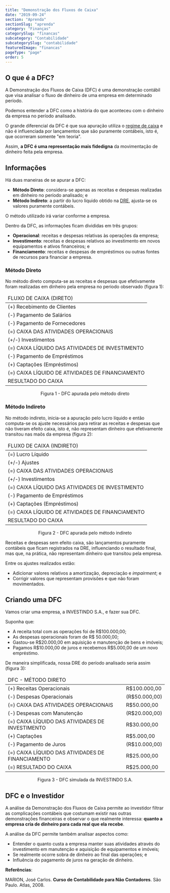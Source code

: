 ```yaml
---
title: "Demonstração dos Fluxos de Caixa"
date: "2019-09-24"
section: "Aprenda"
sectionSlug: "aprenda"
category: "Finanças"
categorySlug: "financas"
subcategory: "Contabilidade"
subcategorySlug: "contabilidade"
featuredImage: "financas"
pageType: "page"
order: 5
---
```


## O que é a DFC?

A Demonstração dos Fluxos de Caixa (DFC) é uma demonstração contábil que visa analisar o fluxo de dinheiro de uma empresa em determinado período.

Podemos entender a DFC como a história do que aconteceu com o dinheiro da empresa no período analisado.

O grande diferencial da DFC é que sua apuração utiliza o [regime de caixa](/financas/contabilidade/regimes-contabeis) e não é influenciada por lançamentos que são puramente contábeis, isto é, que ocorreram somente "em teoria".

Assim, **a DFC é uma representação mais fidedigna** da movimentação de dinheiro feita pela empresa.

## Informações

Há duas maneiras de se apurar a DFC:

- **Método Direto**: considera-se apenas as receitas e despesas realizadas em dinheiro no período analisado; e
- **Método Indireto**: a partir do lucro líquido obtido na [DRE](financas/contabilidade/dre), ajusta-se os valores puramente contábeis.

O método utilizado irá variar conforme a empresa.

Dentro da DFC, as informações ficam divididas em três grupos:

- **Operacional**: receitas e despesas relativas às operações da empresa;
- **Investimento**: receitas e despesas relativos ao investimento em novos equipamentos e ativos financeiros; e
- **Financiamento**: receitas e despesas de empréstimos ou outras fontes de recursos para financiar a empresa.

### Método Direto

No método direto computa-se as receitas e despesas que efetivamente foram realizadas em dinheiro pela empresa no periodo observado (figura 1):

<div class="overflow">
<table class="regularTable responsiveTable" id="figura1">
<thead>
<tr>
<td>FLUXO DE CAIXA (DIRETO)</td>
</tr>
</thead>
<tbody>
<tr>
<td>(+) Recebimento de Clientes</td>
</tr>
<tr>
<td>(-) Pagamento de Salários</td>
</tr>
<tr>
<td>(-) Pagamento de Fornecedores</td>
</tr>
<tr>
<td>(=) CAIXA DAS ATIVIDADES OPERACIONAIS</td>
</tr>
<tr>
<td>(+/-) Investimentos</td>
</tr>
<tr>
<td>(=) CAIXA LÍQUIDO DAS ATIVIDADES DE INVESTIMENTO</td>
</tr>
<tr>
<td>(-) Pagamento de Empréstimos</td>
</tr>
<tr>
<td>(+) Captações (Empréstimos)</td>
</tr>
<tr>
<td>(=) CAIXA LÍQUIDO DE ATIVIDADES DE FINANCIAMENTO</td>
</tr>
<tr>
<td>RESULTADO DO CAIXA</td>
</tr>
</tbody>
</table>
</div>
<p class="legenda" style="text-align:center;">Figura 1 - DFC apurada pelo método direto</p>

### Método Indireto

No método indireto, inicia-se a apuração pelo lucro líquido e então computa-se os ajuste necessários para retirar as receitas e despesas que não tiveram efeito caixa, isto é, não representam dinheiro que efetivamente transitou nas maõs da empresa (figura 2):

<div class="overflow">
<table class="regularTable responsiveTable" id="figura2">
<thead>
<tr>
<td>FLUXO DE CAIXA (INDIRETO)</td>
</tr>
</thead>
<tbody>
<tr>
<td>(=) Lucro Líquido</td>
</tr>
<tr>
<td>(+/-) Ajustes</td>
</tr>
<tr>
<td>(=) CAIXA DAS ATIVIDADES OPERACIONAIS</td>
</tr>
<tr>
<td>(+/-) Investimentos</td>
</tr>
<tr>
<td>(=) CAIXA LÍQUIDO DAS ATIVIDADES DE INVESTIMENTO</td>
</tr>
<tr>
<td>(-) Pagamento de Empréstimos</td>
</tr>
<tr>
<td>(+) Captações (Empréstimos)</td>
</tr>
<tr>
<td>(=) CAIXA LÍQUIDO DE ATIVIDADES DE FINANCIAMENTO</td>
</tr>
<tr>
<td>RESULTADO DO CAIXA</td>
</tr>
</tbody>
</table>
</div>
<p class="legenda" style="text-align:center;">Figura 2 - DFC apurada pelo método indireto</p>

Receitas e despesas sem efeito caixa, são lançamentos puramente contábeis que ficam registrados na DRE, influenciando o resultado final, mas que, na prática, não representam dinheiro que transitou pela empresa.

Entre os ajustes realizados estão:

- Adicionar valores relativos a amortização, depreciação e *impairment*; e
- Corrigir valores que representam provisões e que não foram movimentados.

## Criando uma DFC

Vamos criar uma empresa, a INVESTINDO S.A., e fazer sua DFC.

Suponha que:

- A receita total com as operações foi de R\$100.000,00;
- As despesas operacionais foram de R\$ 50.000,00;
- Gastou-se R\$20.000,00 em aquisição e manutenção de bens e imóveis;
- Pagamos R\$10.000,00 de juros e recebemos R\$5.000,00 de um novo empréstimo.

De maneira simplificada, nossa DRE do período analisado seria assim (figura 3):

<div class = "overflow">
<table class="regularTable responsiveTable" id="figura3">
<thead>
<tr>
<td colspan="2">DFC - MÉTODO DIRETO</td>
</tr>
</thead>
<tbody>
<tr>
<td>(+) Receitas Operacionais</td>
<td>R$100.000,00</td>
</tr>
<tr>
<td>(-) Despesas Operacionais</td>
<td>(R$50.000,00)</td>
</tr>
<tr>
<td>(=) CAIXA DAS ATIVIDADES OPERACIONAIS</td>
<td>R$50.000,00</td>
</tr>
<tr>
<td>(-) Despesas com Manutenção</td>
<td>(R$20.000,00)</td>
</tr>
<tr>
<td>(=) CAIXA LÍQUIDO DAS ATIVIDADES DE INVESTIMENTO</td>
<td>R$30.000,00</td>
</tr>
<tr>
<td>(+) Captações</td>
<td>R$5.000,00</td>
</tr>
<tr>
<td>(-) Pagamento de Juros</td>
<td>(R$10.000,00)</td>
</tr>
<tr>
<td>(=) CAIXA LÍQUIDO DAS ATIVIDADES DE FINANCIAMENTO</td>
<td>R$25.000,00</td>
</tr>
<tr>
<td>(=) RESULTADO DO CAIXA</td>
<td>R$25.000,00</td>
</tr>
</tbody>
</table>
</div>

<p class="legenda" style="text-align:center">Figura 3 - DFC simulada da INVESTINDO S.A.</p>

## DFC e o Investidor

A análise da Demonstração dos Fluxos de Caixa permite ao investidor filtrar as complicações contábeis que costumam existir nas outras demonstrações financeiras e observar o que realmente interessa: **quanto a empresa cria de dinheiro para cada real que ela recebe**.

A análise da DFC permite também analisar aspectos como:

- Entender o quanto custa a empresa manter suas atividades através do investimento em manutenção e aquisição de equipamentos e imóveis;
- Se realmente ocorre sobra de dinheiro ao final das operações; e
- Influência do pagamento de juros na geração de dinheiro.

<div class="referencias">

**Referências**:

<p id="1">MARION, José Carlos. <strong>Curso de Contabilidade para Não Contadores</strong>. São Paulo. Atlas, 2008.</p>


</div>